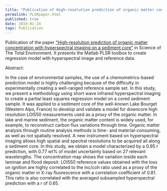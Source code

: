 ```yaml
---
title: "Publication of High-resolution prediction of organic matter concentration with hyperspectral imaging on a sediment core"
permalink: PLSRpaper.html
published: true
date: 2019-01-24
tags: Publication
---
```


Publication of the paper <a href="https://www.sciencedirect.com/science/article/pii/S0048969719303699">"High-resolution prediction of organic matter concentration with hyperspectral imaging on a sediment core"</a> in Science of The Total Environment. It presents the Matlab PLSR toolbox to create regression model with hyperspectral image and reference data.

Abstract:

In the case of environmental samples, the use of a chemometrics-based prediction model is highly challenging because of the difficulty in experimentally creating a well-ranged reference sample set. In this study, we present a methodology using short wave infrared hyperspectral imaging to create a partial least squares regression model on a cored sediment sample. It was applied to a sediment core of the well-known Lake Bourget (Western Alps, France) to develop and validate a model for downcore high resolution LOI550 measurements used as a proxy of the organic matter. In lake and marine sediment, the organic matter content is widely used, for example, to reconstruct carbon flux variations through time. Organic matter analysis through routine analysis methods is time- and material-consuming, as well as not spatially resolved. A new instrument based on hyperspectral imaging allows high spatial and spectral resolutions to be acquired all along a sediment core. In this study, we obtain a model characterized by a 0.95 r prediction, with 0.77 wt% of model uncertainty based on 27 relevant wavelengths. The concentration map shows the variation inside each laminae and flood deposit. LOI550 reference values obtained with the loss on ignition are highly correlated to the inc/coh ratio used as a proxy of the organic matter in X-ray fluorescence with a correlation coefficient of 0.81. This ratio is also correlated with the averaged subsampled hyperspectral prediction with a r of 0.65.
